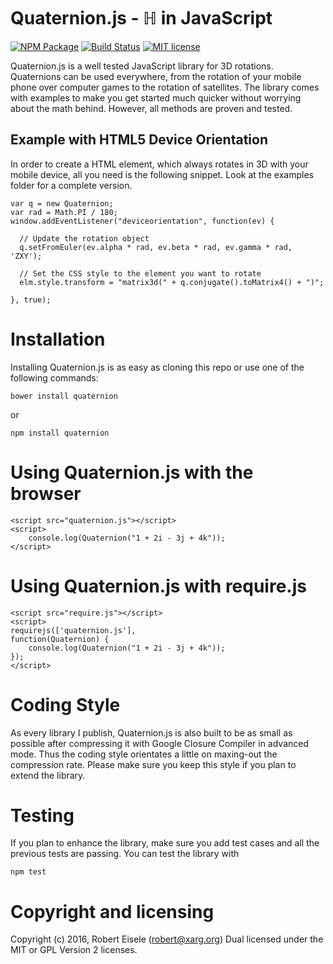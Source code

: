 # Quaternion.js - ℍ in JavaScript

[![NPM Package](https://img.shields.io/npm/v/quaternion.svg?style=flat)](https://npmjs.org/package/quaternion "View this project on npm")
[![Build Status](https://travis-ci.org/infusion/Quaternion.js.svg?branch=master)](https://travis-ci.org/infusion/Quaternion.js)
[![MIT license](http://img.shields.io/badge/license-MIT-brightgreen.svg)](http://opensource.org/licenses/MIT)

Quaternion.js is a well tested JavaScript library for 3D rotations. Quaternions can be used everywhere, from the rotation of your mobile phone over computer games to the rotation of satellites. The library comes with examples to make you get started much quicker without worrying about the math behind. However, all methods are proven and tested.

Example with HTML5 Device Orientation
---
In order to create a HTML element, which always rotates in 3D with your mobile device, all you need is the following snippet. Look at the examples folder for a complete version.

```
var q = new Quaternion;
var rad = Math.PI / 180;
window.addEventListener("deviceorientation", function(ev) {

  // Update the rotation object
  q.setFromEuler(ev.alpha * rad, ev.beta * rad, ev.gamma * rad, 'ZXY');

  // Set the CSS style to the element you want to rotate
  elm.style.transform = "matrix3d(" + q.conjugate().toMatrix4() + ")";

}, true);
```



Installation
===
Installing Quaternion.js is as easy as cloning this repo or use one of the following commands:

```
bower install quaternion
```
or

```
npm install quaternion
```

Using Quaternion.js with the browser
===
    <script src="quaternion.js"></script>
    <script>
        console.log(Quaternion("1 + 2i - 3j + 4k"));
    </script>


Using Quaternion.js with require.js
===
    <script src="require.js"></script>
    <script>
    requirejs(['quaternion.js'],
    function(Quaternion) {
        console.log(Quaternion("1 + 2i - 3j + 4k"));
    });
    </script>

Coding Style
===
As every library I publish, Quaternion.js is also built to be as small as possible after compressing it with Google Closure Compiler in advanced mode. Thus the coding style orientates a little on maxing-out the compression rate. Please make sure you keep this style if you plan to extend the library.

Testing
===
If you plan to enhance the library, make sure you add test cases and all the previous tests are passing. You can test the library with

```
npm test
```


Copyright and licensing
===
Copyright (c) 2016, Robert Eisele (robert@xarg.org)
Dual licensed under the MIT or GPL Version 2 licenses.
